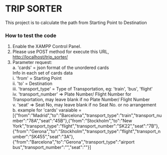 # TRIP SORTER
This project is to calculate the path from Starting Point to Destination

### How to test the code
1. Enable the XAMPP Control Panel.
3. Please use POST method for execute this URL, [http://localhost/trip_sorter/](http://localhost/trip_sorter/ "Trip Sorter")
2. Parameter request:<br />
   a. 'cards' = json format of the unordered cards<br />
               Info in each set of cards data<br />
               i.   'from' = Starting Point<br />
               ii.  'to' = Destination<br />
               iii. 'transport_type' = Type of Transportation, eg: 'train', 'bus', 'flight'<br />
               iv.  'transport_number' => Plate Number/ Flight Number for Transportation, may leave blank if no Plate Number/ Flight Number<br />
               v.   'seat' => Seat No, may leave blank if no Seat No. or no arrangement<br />
   b. example for 'cards' varaiable = [{"from":"Madrid","to":"Barcelona","transport_type":"train","transport_number":"78A","seat":"45B"},{"from":"Stockholm","to":"New York","transport_type":"flight","transport_number":"SK22","seat":"7B"},{"from":"Gerona","to":"Stockholm","transport_type":"flight","transport_number":"SK455","seat":"3A"},{"from":"Barcelona","to":"Gerona","transport_type":"airport bus","transport_number":"","seat":""}] 

